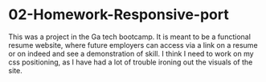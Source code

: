 # 02-Homework-Responsive-port

This was a project in the Ga tech bootcamp. It is meant to be a functional resume website, where future employers can access via a link on a resume or on indeed and see a demonstration of skill. I think I need to work on my css positioning, as I have had a lot of trouble ironing out the visuals of the site.
